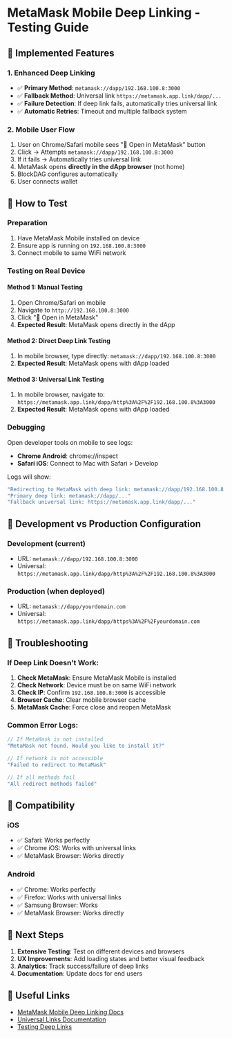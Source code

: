 # MetaMask Mobile Deep Linking - Testing Guide

## 🎯 Implemented Features

### **1. Enhanced Deep Linking**
- ✅ **Primary Method**: `metamask://dapp/192.168.100.8:3000` 
- ✅ **Fallback Method**: Universal link `https://metamask.app.link/dapp/...`
- ✅ **Failure Detection**: If deep link fails, automatically tries universal link
- ✅ **Automatic Retries**: Timeout and multiple fallback system

### **2. Mobile User Flow**
1. User on Chrome/Safari mobile sees "🦊 Open in MetaMask" button
2. Click → Attempts `metamask://dapp/192.168.100.8:3000`
3. If it fails → Automatically tries universal link
4. MetaMask opens **directly in the dApp browser** (not home)
5. BlockDAG configures automatically
6. User connects wallet

## 🧪 How to Test

### **Preparation**
1. Have MetaMask Mobile installed on device
2. Ensure app is running on `192.168.100.8:3000`
3. Connect mobile to same WiFi network

### **Testing on Real Device**

#### **Method 1: Manual Testing**
1. Open Chrome/Safari on mobile
2. Navigate to `http://192.168.100.8:3000`
3. Click "🦊 Open in MetaMask"
4. **Expected Result**: MetaMask opens directly in the dApp

#### **Method 2: Direct Deep Link Testing**
1. In mobile browser, type directly: `metamask://dapp/192.168.100.8:3000`
2. **Expected Result**: MetaMask opens with dApp loaded

#### **Method 3: Universal Link Testing**
1. In mobile browser, navigate to: `https://metamask.app.link/dapp/http%3A%2F%2F192.168.100.8%3A3000`
2. **Expected Result**: MetaMask opens with dApp loaded

### **Debugging**
Open developer tools on mobile to see logs:
- **Chrome Android**: chrome://inspect
- **Safari iOS**: Connect to Mac with Safari > Develop

Logs will show:
```javascript
"Redirecting to MetaMask with deep link: metamask://dapp/192.168.100.8:3000"
"Primary deep link: metamask://dapp/..."  
"Fallback universal link: https://metamask.app.link/dapp/..."
```

## 🔧 Development vs Production Configuration

### **Development (current)**
- URL: `metamask://dapp/192.168.100.8:3000`
- Universal: `https://metamask.app.link/dapp/http%3A%2F%2F192.168.100.8%3A3000`

### **Production (when deployed)**
- URL: `metamask://dapp/yourdomain.com`
- Universal: `https://metamask.app.link/dapp/https%3A%2F%2Fyourdomain.com`

## 🐛 Troubleshooting

### **If Deep Link Doesn't Work:**
1. **Check MetaMask**: Ensure MetaMask Mobile is installed
2. **Check Network**: Device must be on same WiFi network
3. **Check IP**: Confirm `192.168.100.8:3000` is accessible
4. **Browser Cache**: Clear mobile browser cache
5. **MetaMask Cache**: Force close and reopen MetaMask

### **Common Error Logs:**
```javascript
// If MetaMask is not installed
"MetaMask not found. Would you like to install it?"

// If network is not accessible  
"Failed to redirect to MetaMask"

// If all methods fail
"All redirect methods failed"
```

## 📱 Compatibility

### **iOS**
- ✅ Safari: Works perfectly
- ✅ Chrome iOS: Works with universal links
- ✅ MetaMask Browser: Works directly

### **Android**
- ✅ Chrome: Works perfectly
- ✅ Firefox: Works with universal links
- ✅ Samsung Browser: Works
- ✅ MetaMask Browser: Works directly

## 🚀 Next Steps

1. **Extensive Testing**: Test on different devices and browsers
2. **UX Improvements**: Add loading states and better visual feedback
3. **Analytics**: Track success/failure of deep links
4. **Documentation**: Update docs for end users

## 🔗 Useful Links

- [MetaMask Mobile Deep Linking Docs](https://docs.metamask.io/guide/mobile-best-practices.html#deeplinking)
- [Universal Links Documentation](https://metamask.app.link/)
- [Testing Deep Links](https://developer.android.com/training/app-links/deep-linking)